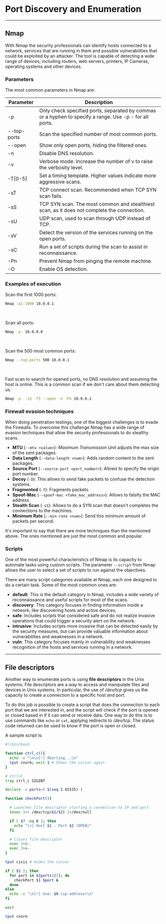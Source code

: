 # Port Discovery and Enumeration

---
## Nmap

With Nmap the security professionals can identify hosts connected to a network, services that are running in them and possible vulnerabilities that could be exploited by an attacker.
The tool is capable of detecting a wide range of devices, including routers, web servers, printers, IP Cameras, operating systems and other devices.

### Parameters

The most common parameters in Nmap are:

| **Parameter**       | **Description**                                                                                     |
|----------------------|-----------------------------------------------------------------------------------------------------|
| -p <port-range>      | Only check specified ports, separated by commas or a hyphen to specify a range. Use -p - for all ports. |
| --top-ports <n>      | Scan the specified number of most common ports.                                                    |
| --open               | Show only open ports, hiding the filtered ones.                                                    |
| -n                   | Disable DNS resolution.                                                                            |
| -v                   | Verbose mode. Increase the number of v to raise the verbosity level.                               |
| -T[0-5]              | Set a timing template. Higher values indicate more aggressive scans.                               |
| -sT                  | TCP connect scan. Recommended when TCP SYN scan fails.                                            |
| -sS                  | TCP SYN scan. The most common and stealthiest scan, as it does not complete the connection.         |
| -sU                  | UDP scan, used to scan through UDP instead of TCP.                                                 |
| -sV                  | Detect the version of the services running on the open ports.                                      |
| -sC                  | Run a set of scripts during the scan to assist in reconnaissance.                                  |
| -Pn                  | Prevent Nmap from pinging the remote machine.                                                      |
| -O                   | Enable OS detection.                                                                               |

### Examples of execution

 Scan the first 1000 ports:
```bash
Nmap -p1-1000 10.0.0.1
```

<br>

Scan all ports:
```bash
Nmap -p- 10.0.0.0
```

<br>

Scan the 500 most common ports:
```bash
Nmap --top-ports 500 10.0.0.1
```

<br>

Fast scan to search for opened ports, no DNS resolution and assuming the host is online. This is a common scan if we don't care about them detecting us.
```bash
Nmap -p- -sS -T5 --open -n -Pn 10.0.0.1
```


### Firewall evasion techniques

When doing penetration testings, one of the biggest challenges is to evade the Firewalls. To overcome this challenge Nmap has a wide range of evasion techniques that allow the security professionals to do stealthy scans.

 - **MTU** (`--mtu <value>`): *Maximum Transmission Unit* adjusts the max size of the sent packages.
 - **Data Length** (`--data-length <num>`): Adds random content to the sent packages.
 - **Source Port** (`--source-port <port_number>`): Allows to specify the origin port number.
 - **Decoy** (`-D`): This allows to send fake packets to confuse the detection systems.
 - **Fragmented** (`-f`): Fragments packets.
 - **Spoof-Mac** (`--spoof-mac <fake_mac_address>`): Allows to falsify the MAC address. 
 - **Stealth Scan** (`-sS`): Allows to do a SYN scan that doesn't completes the connections to the machines.
 - **Minimum Rate** (`--min-rate <num>`): Send this minimum amount of packets per second.

It's important to say that there are more techniques than the mentioned above.
The ones mentioned are just the most common and popular.


### Scripts

One of the most powerful characteristics of Nmap is its capacity to automate tasks using custom scripts. The parameter `--script` from Nmap allows the user to select a set of scripts to run against the objectives.

There are many script categories available at Nmap, each one designed to do a certain task. Some of the most common ones are:

- **default**: This is the default category in Nmap, includes a wide variety of reconnaissance and useful scripts for most of the scans.
- **discovery**: This category focuses in finding information inside a network, like discovering hosts and active devices.
- **safe**: Includes scripts that considered safe and do not realize invasive operations that could trigger a security alert on the network.
- **intrusive**: Includes scripts more invasive that can be detected easily by the security measures, but can provide valuable information about vulnerabilities and weaknesses in a network.
- **vuln**: This category focuses mainly in vulnerability and weaknesses recognition of the hosts and services running in a network.

---
## File descriptors

Another way to enumerate ports is using **file descriptors** in the Unix systems. File descriptors are a way to access and manipulate files and devices in Unix systems. In particular, the use of */dev/tcp* gives us the capacity to create a connection to a specific host and port.

To do this job is possible to create a script that does the connection to each port that we are interested in, and the script will check if the port is opened or closed based in if it can send or receive data. One way to do this is to use commands like `echo` or `cat`, applying redirects to */dev/tcp*. The status code returned can be used to know if the port is open or closed.

A sample script is:

```bash
#!/bin/bash

function ctrl_c(){
  echo -e "\n\n[!] Aborting...\n"
  tput cnorm; exit 1 # Shows the cursor again
}

# Ctrl+C
trap ctrl_c SIGINT

declare -a ports=( $(seq 1 65535) )

function checkPort(){

  # Launches file descriptor starting a connection to IP and port
  (exec 3<> /dev/tcp/$1/$2) 2>/dev/null

  if [ $? -eq 0 ]; then
    echo "[+] Host $1 - Port $2 (OPEN)"
  fi

  # Closes file descriptor
  exec 3<&-
  exec 3>&-
}

tput civis # Hides the cursor

if [ $1 ]; then
  for port in ${ports[@]}; do
    checkPort $1 $port &
  done
else
  echo -e "\n[!] Use: $0 <ip-address>\n"
fi

wait

tput cnorm
```


